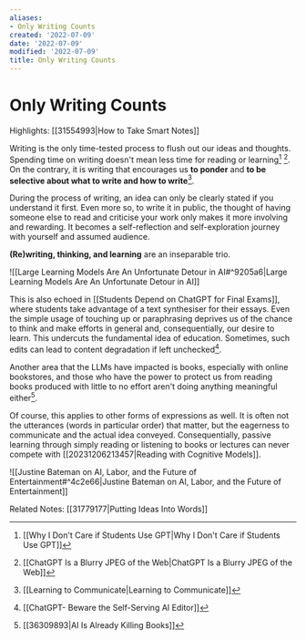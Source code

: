 ```yaml
---
aliases:
- Only Writing Counts
created: '2022-07-09'
date: '2022-07-09'
modified: '2022-07-09'
title: Only Writing Counts
---
```


# Only Writing Counts

Highlights: [[31554993|How to Take Smart Notes]]

Writing is the only time-tested process to flush out our ideas and thoughts. Spending time on writing doesn't mean less time for reading or learning[^1] [^2]. On the contrary, it is writing that encourages us **to ponder** and **to be selective about what to write and how to write**[^3].

During the process of writing, an idea can only be clearly stated if you understand it first. Even more so, to write it in public, the thought of having someone else to read and criticise your work only makes it more involving and rewarding. It becomes a self-reflection and self-exploration journey with yourself and assumed audience.

**(Re)writing, thinking, and learning** are an inseparable trio.

![[Large Learning Models Are An Unfortunate Detour in AI#^9205a6|Large Learning Models Are An Unfortunate Detour in AI]]

This is also echoed in [[Students Depend on ChatGPT for Final Exams]], where students take advantage of a text synthesiser for their essays. Even the simple usage of touching up or paraphrasing deprives us of the chance to think and make efforts in general and, consequentially, our desire to learn. This undercuts the fundamental idea of education. Sometimes, such edits can lead to content degradation if left unchecked[^4].

Another area that the LLMs have impacted is books, especially with online bookstores, and those who have the power to protect us from reading books produced with little to no effort aren't doing anything meaningful either[^5].

Of course, this applies to other forms of expressions as well. It is often not the utterances (words in particular order) that matter, but the eagerness to communicate and the actual idea conveyed. Consequentially, passive learning through simply reading or listening to books or lectures can never compete with [[20231206213457|Reading with Cognitive Models]].

![[Justine Bateman on AI, Labor, and the Future of Entertainment#^4c2e66|Justine Bateman on AI, Labor, and the Future of Entertainment]]

Related Notes:
[[31779177|Putting Ideas Into Words]]

[^1]: [[Why I Don't Care if Students Use GPT|Why I Don't Care if Students Use GPT]]
[^2]: [[ChatGPT Is a Blurry JPEG of the Web|ChatGPT Is a Blurry JPEG of the Web]]
[^3]: [[Learning to Communicate|Learning to Communicate]]
[^4]: [[ChatGPT- Beware the Self-Serving AI Editor]]
[^5]: [[36309893|AI Is Already Killing Books]]